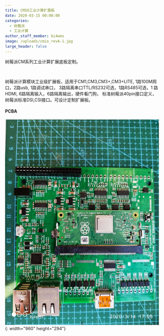 ```yaml
---
title: CMIO工业计算扩展板
date: 2020-03-15 00:00:00
categories:
  - 树莓派
  - 工业计算
author_staff_member: bi4wms
image: /uploads/cmio_revA-1.jpg
large_header: false
---
```


树莓派CM系列工业计算扩展底板定制。

&nbsp;

树莓派计算模块工业级扩展板，适用于CM1,CM3,CM3+,CM3+LITE, 1路100M网口，2路usb, 1路调试串口，
3路隔离串口TTL/RS232可选，1路RS485可选，1 路HDMI, 6路隔离输入，6路隔离输出，硬件看门狗，
标准树莓派40pin接口定义，树莓派标准DSI,CSI接口。可设计定制扩展板。

#### PCBA
![](/uploads/cmio.jpg){: width="960" height="294"}



